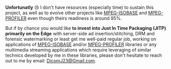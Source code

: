 __Unfortunatly__ :cry: I don't have resources (especially time) to sustain this project, as well as to evolve other projects like [MPEG-ISOBASE](https://github.com/DicomJ/mpeg-isobase) and [MPEG-PROFILER](https://github.com/DicomJ/mpeg-profiler) even though theirs readiness is around 95%.

But if by chance you would like __to invest into Just In Time Packaging (JITP) primarily on the Edge__ with server-side ad insertion/stitching, DRM and forensic watermarking or least get me well-paid regular job, working on applications of [MPEG-ISOBASE](https://github.com/DicomJ/mpeg-isobase) and/or [MPEG-PROFILER](https://github.com/DicomJ/mpeg-profiler) libraries or any multimedia streaming applications which require leveraging of similar technics developed by me in these libraries, please don't hesitate to reach out to me by email: DicomJ23@Gmail.com.
